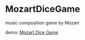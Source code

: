 # MozartDiceGame
music composition game by Mozart

demo: [Mozart Dice Game](https://www.guitarland.com/MusicTheoryWithToneJS/MozartDiceGame/MozartDiceGame.html)

